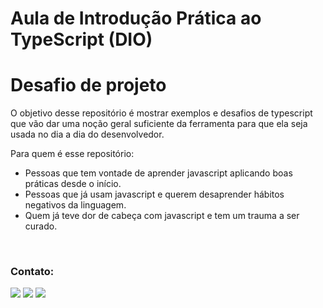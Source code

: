 # Aula de Introdução Prática ao TypeScript (DIO)

# Desafio de projeto
    
O objetivo desse repositório é mostrar exemplos e desafios de typescript que vão dar uma noção geral suficiente da ferramenta para que ela seja usada no dia a dia do desenvolvedor.

Para quem é esse repositório:

<ul>
	<li>Pessoas que tem vontade de aprender javascript aplicando boas práticas desde o início.</li>
	<li>Pessoas que já usam javascript e querem desaprender hábitos negativos da linguagem.</li>
	<li>Quem já teve dor de cabeça com javascript e tem um trauma a ser curado.</li>
</ul>

<br> 

### Contato:

<div>
<a href="https://www.linkedin.com/in/jos%C3%A9-oliveira-31906a207" target="_blank"><img src="https://img.shields.io/badge/-LinkedIn-%230077B5?style=for-the-badge&logo=linkedin&logoColor=white" target="_blank"></a>   
<a href="https://instagram.com/zecabh" target="_blank"><img src="https://img.shields.io/badge/-Instagram-%23E4405F?style=for-the-badge&logo=instagram&logoColor=white" target="_blank"></a>
<a href = "mailto:zecabh@gmail.com"><img src="https://img.shields.io/badge/Gmail-D14836?style=for-the-badge&logo=gmail&logoColor=white" target="_blank"></a>
</div>
